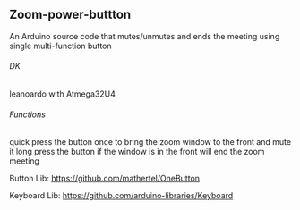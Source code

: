 ## Zoom-power-buttton
An Arduino source code that mutes/unmutes and ends the meeting using single multi-function button

###### DK
leanoardo with Atmega32U4

###### Functions
quick press the button once to bring the zoom window to the front and mute it
long press the button if the window is in the front will end the zoom meeting

Button Lib:
https://github.com/mathertel/OneButton

Keyboard Lib:
https://github.com/arduino-libraries/Keyboard
